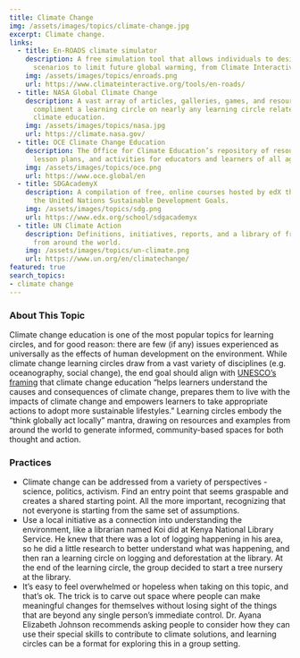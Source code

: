 ```yaml
---
title: Climate Change
img: /assets/images/topics/climate-change.jpg
excerpt: Climate change.
links:
  - title: En-ROADS climate simulator
    description: A free simulation tool that allows individuals to design their own
      scenarios to limit future global warming, from Climate Interactive.
    img: /assets/images/topics/enroads.png
    url: https://www.climateinteractive.org/tools/en-roads/
  - title: NASA Global Climate Change
    description: A vast array of articles, galleries, games, and resources that can
      compliment a learning circle on nearly any learning circle related to
      climate education.
    img: /assets/images/topics/nasa.jpg
    url: https://climate.nasa.gov/
  - title: OCE Climate Change Education
    description: The Office for Climate Education’s repository of resources, games,
      lesson plans, and activities for educators and learners of all ages.
    img: /assets/images/topics/oce.png
    url: https://www.oce.global/en
  - title: SDGAcademyX
    description: A compilation of free, online courses hosted by edX that relate to
      the United Nations Sustainable Development Goals.
    img: /assets/images/topics/sdg.png
    url: https://www.edx.org/school/sdgacademyx
  - title: UN Climate Action
    description: Definitions, initiatives, reports, and a library of free resources
      from around the world.
    img: /assets/images/topics/un-climate.png
    url: https://www.un.org/en/climatechange/
featured: true
search_topics:
- climate change
---
```


### About This Topic
Climate change education is one of the most popular topics for learning circles, and for good reason: there are few (if any) issues experienced as universally as the effects of human development on the environment. While climate change learning circles draw from a vast variety of disciplines (e.g. oceanography, social change), the end goal should align with [UNESCO’s framing](https://unesdoc.unesco.org/ark:/48223/pf0000233083) that climate change education “helps learners understand the causes and consequences of climate change, prepares them to live with the impacts of climate change and empowers learners to take appropriate actions to adopt more sustainable lifestyles.” Learning circles embody the “think globally act locally” mantra, drawing on resources and examples from around the world to generate informed, community-based spaces for both thought and action.  

### Practices
- Climate change can be addressed from a variety of perspectives - science, politics, activism. Find an entry point that seems graspable and creates a shared starting point. All the more important, recognizing that not everyone is starting from the same set of assumptions.
- Use a local initiative as a connection into understanding the environment, like a librarian named Koi did at Kenya National Library Service. He knew that there was a lot of logging happening in his area, so he did a little research to better understand what was happening, and then ran a learning circle on logging and deforestation at the library. At the end of the learning circle, the group decided to start a tree nursery at the library. 
- It’s easy to feel overwhelmed or hopeless when taking on this topic, and that’s ok. The trick is to carve out space where people can make meaningful changes for themselves without losing sight of the things that are beyond any single person’s immediate control. Dr. Ayana Elizabeth Johnson recommends asking people to consider how they can use their special skills to contribute to climate solutions, and learning circles can be a format for exploring this in a group setting.
